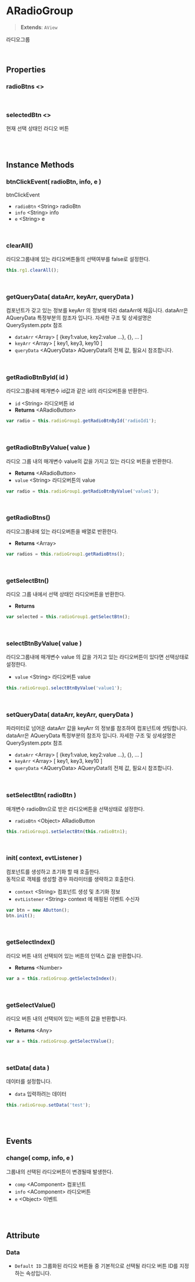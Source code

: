 # ARadioGroup
> **Extends**: `AView`

라디오그룹

<br/>

## Properties


### radioBtns \<>

<br/>

### selectedBtn \<>

현재 선택 상태인 라디오 버튼

<br/>
<br/>

## Instance Methods

### btnClickEvent( radioBtn, info, e )

btnClickEvent

- `radioBtn` \<String> radioBtn
- `info` \<String> info
- `e` \<String> e

<br/>

### clearAll()

라디오그룹내에 있는 라디오버튼들의 선택여부를 false로 설정한다.

```js
this.rg1.clearAll();
```

<br/>

### getQueryData( dataArr, keyArr, queryData )

컴포넌트가 갖고 있는 정보를 keyArr 의 정보에 따라 dataArr에 채웁니다. dataArr은 AQueryData 특정부분의 참조자 입니다. 자세한 구조 및 상세설명은 QuerySystem.pptx 참조

- `dataArr` \<Array> [ {key1:value, key2:value ...}, {}, ... ]
- `keyArr` \<Array> [ key1, key3, key10 ]
- `queryData` \<AQueryData> AQueryData의 전체 값, 필요시 참조합니다.

<br/>

### getRadioBtnById( id )

라디오그룹내에 매개변수 id값과 같은 id의 라디오버튼을 반환한다.

- `id` \<String> 라디오버튼 id
- **Returns** \<ARadioButton>

```js
var radio = this.radioGroup1.getRadioBtnById('radioId1');
```

<br/>

### getRadioBtnByValue( value )

라디오 그룹 내의 매개변수 value의 값을 가지고 있는 라디오 버튼을 반환한다.

- **Returns** \<ARadioButton>
- `value` \<String> 라디오버튼의 value

```js
var radio = this.radioGroup1.getRadioBtnByValue('value1');
```

<br/>

### getRadioBtns()

라디오그룹내에 있는 라디오버튼을 배열로 반환한다.

- **Returns** \<Array>

```js
var radios = this.radioGroup1.getRadioBtns();
```

<br/>

### getSelectBtn()

라디오 그룹 내에서 선택 상태인 라디오버튼을 반환한다.

- **Returns** <ARadioButton>

```js
var selected = this.radioGroup1.getSelectBtn();
```

<br/>

### selectBtnByValue( value )

라디오그룹내에 매개변수 value 의 값을 가지고 있는 라디오버튼이 있다면 선택상태로 설정한다.

- `value` \<String> 라디오버튼 value

```js
this.radioGroup1.selectBtnByValue('value1');
```

<br/>

### setQueryData( dataArr, keyArr, queryData )

파라미터로 넘어온 dataArr 값을 keyArr 의 정보를 참조하여 컴포넌트에 셋팅합니다. dataArr은 AQueryData 특정부분의 참조자 입니다. 자세한 구조 및 상세설명은 QuerySystem.pptx 참조

- `dataArr` \<Array> [ {key1:value, key2:value ...}, {}, ... ]
- `keyArr` \<Array> [ key1, key3, key10 ]
- `queryData` \<AQueryData> AQueryData의 전체 값, 필요시 참조합니다.

<br/>

### setSelectBtn( radioBtn )

매개변수 radioBtn으로 받은 라디오버튼을 선택상태로 설정한다.

- `radioBtn` \<Object> ARadioButton

```js
this.radioGroup1.setSelectBtn(this.radioBtn1);
```

<br/>

### init( context, evtListener )

컴포넌트를 생성하고 초기화 할 때 호출한다.
<br/>동적으로 객체를 생성할 경우 파라미터를 생략하고 호출한다.

- `context` \<String> 컴포넌트 생성 및 초기화 정보
- `evtListener` \<String> context 에 매핑된 이벤트 수신자

```js
var btn = new AButton();
btn.init();
```

<br/>

### getSelectIndex()

라디오 버튼 내의 선택되어 있는 버튼의 인덱스 값을 반환합니다.

- **Returns** \<Number>

```js
var a = this.radioGroup.getSelecteIndex();
```

<br/>

### getSelectValue()

라디오 버튼 내의 선택되어 있는 버튼의 값을 반환합니다.

- **Returns** \<Any>

```js
var a = this.radioGroup.getSelectValue();
```

<br/>

### setData( data )

데이터를 설정합니다.

- `data` <any> 입력하려는 데이터
	
```js
this.radioGroup.setData('test');
```

<br/>
<br/>

## Events


### change( comp, info, e )

그룹내의 선택된 라디오버튼이 변경될때 발생한다.

- `comp` \<AComponent> 컴포넌트
- `info` \<AComponent> 라디오버튼
- `e` \<Object> 이벤트

<br/>
<br/>

## Attribute

### Data  

- `Default ID`  그룹화된 라디오 버튼들 중 기본적으로 선택될 라디오 버튼 ID를 지정하는 속성입니다.  

<br/>
